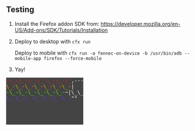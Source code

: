 Testing
-------

1. Install the Firefox addon SDK from: https://developer.mozilla.org/en-US/Add-ons/SDK/Tutorials/Installation

2. Deploy to desktop with `cfx run`

   Deploy to mobile with `cfx run -a fennec-on-device -b /usr/bin/adb --mobile-app firefox --force-mobile`

3. Yay!
<pre style="background-color: #444; color: white; width: 15em">
<span style="color: #FB1E00">-\_-\_-\_-\_-\_-\_-\_</span>,------,
<span style="color: #FDA800">\_-\_-\_-\_-\_-\_-\_-</span>|   /\\\_/\
<span style="color: #54FF00">-\_-\_-\_-\_-\_-\_-</span>~|\_\_( ^ .^)
<span style="color: #6E32FF">\_-\_-\_-\_-\_-\_-\_-</span>""  ""
</div>
